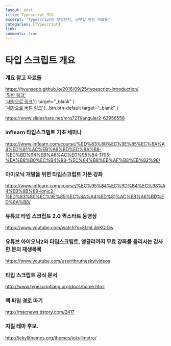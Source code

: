 ```yaml
---
layout: post
title: Typescript 개요
excerpt: "Typescript란 무엇인지, 공부할 만한 자료들"
categories: [Typescript]
link:
comments: true
---
```


# 타입 스크립트 개요

### 개요 참고 자료들

<https://hyunseob.github.io/2016/09/25/typescript-introduction/><br />
['일반 링크'](http://han41858.tistory.com/14)<br />
['새창으로 링크'](http://han41858.tistory.com/14){: target="_blank" }<br />
['새창으로 버튼 링크'](http://han41858.tistory.com/14){: .btn.btn-default target="_blank" }<br />

<https://www.slideshare.net/mrg7211/angular2-62956558><br />

### inflearn 타입스크렙트 기초 세미나

<https://www.inflearn.com/course/%ED%83%80%EC%9E%85%EC%8A%A4%ED%81%AC%EB%A6%BD%ED%8A%B8-%EC%BD%94%EB%A6%AC%EC%95%84-1705-%EA%B8%B0%EC%B4%88-%EC%84%B8%EB%AF%B8%EB%82%98/><br />

### 아이오닉 개발을 위한 타입스크립트 기본 강좌
<https://www.inflearn.com/course/%EC%95%84%EC%9D%B4%EC%98%A4%EB%8B%89-ionic2-%ED%83%80%EC%9E%85%EC%8A%A4%ED%81%AC%EB%A6%BD%ED%8A%B8/><br />

### 유튜브 타입 스크립트 2.0 퀵스타트 동영상

<https://www.youtube.com/watch?v=8LmLdpKQlGw><br />

### 유튜브 아이오닉2와 타입스크립트, 앵귤러까지 무료 강좌를 올리시는 감사한 분의 재생목록
<https://www.youtube.com/user/thruthesky/videos><br />

### 타입 스크립트 공식 문서
<http://www.typescriptlang.org/docs/home.html><br />

### 맥 파일 경로 따기
<http://macnews.tistory.com/2417><br />

### 지킬 테마 후보.
<http://jekyllthemes.org/themes/jekyllmetro/>
